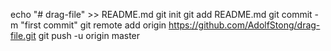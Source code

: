 echo "# drag-file" >> README.md
git init
git add README.md
git commit -m "first commit"
git remote add origin https://github.com/AdolfStong/drag-file.git
git push -u origin master
